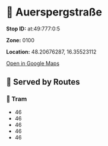 # 🚉 Auerspergstraße


**Stop ID:** at:49:777:0:5

**Zone:** 0100

**Location:** 48.20676287, 16.35523112

[Open in Google Maps](https://www.google.com/maps?q=48.20676287,16.35523112)

## 🚆 Served by Routes

### 🚊 Tram
- 46
- 46
- 46
- 46
- 46